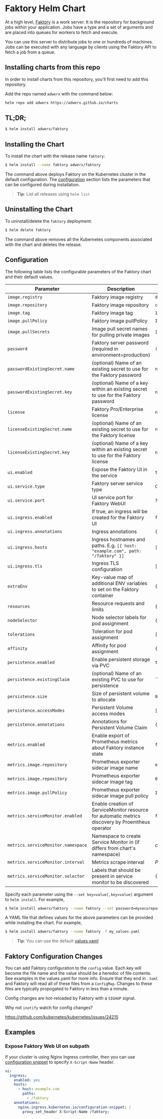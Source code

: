 # Faktory Helm Chart

At a high level, [Faktory](https://github.com/contribsys/faktory) is a work server. It is the repository for background jobs within your application. Jobs have a type and a set of arguments and are placed into queues for workers to fetch and execute.

You can use this server to distribute jobs to one or hundreds of machines. Jobs can be executed with any language by clients using the Faktory API to fetch a job from a queue.

## Installing charts from this repo

In order to install charts from this repository, you'll first need to add this repository.

Add the repo named `adwerx` with the command below:

```bash
helm repo add adwerx https://adwerx.github.io/charts
```

## TL;DR;

```bash
$ helm install adwerx/faktory
```

## Installing the Chart

To install the chart with the release name `faktory`:

```bash
$ helm install --name faktory adwerx/faktory
```

The command above deploys Faktory on the Kubernetes cluster in the default configuration. The [configuration](#configuration) section lists the parameters that can be configured during installation.

> **Tip**: List all releases using `helm list`

## Uninstalling the Chart

To uninstall/delete the `faktory` deployment:

```bash
$ helm delete faktory
```

The command above removes all the Kubernetes components associated with the chart and deletes the release.

## Configuration

The following table lists the configurable parameters of the Faktory chart and their default values.

Parameter | Description | Default
--------- | ----------- | -------
`image.registry` | Faktory image registry | `docker.io`
`image.repository` | Faktory image repository | `contribsys/faktory`
`image.tag` | Faktory image tag | `1.0.1`
`image.pullPolicy` | Faktory image pullPolicy | `IfNotPresent`
`image.pullSecrets` | Image pull secret names for pulling private images | `[]`
`password` | Faktory server password (required in environment=production) | `(random)`
`passwordExistingSecret.name` | (optional) Name of an existing secret to use for the Faktory password | `nil`
`passwordExistingSecret.key` | (optional) Name of a key within an existing secret to use for the Faktory password | `nil`
`license` | Faktory Pro/Enterprise license | `nil`
`licenseExistingSecret.name` | (optional) Name of an existing secret to use for the Faktory license | `nil`
`licenseExistingSecret.key` | (optional) Name of a key within an existing secret to use for the Faktory license | `nil`
`ui.enabled` | Expose the Faktory UI in the service | `true`
`ui.service.type` | Faktory server service type | `ClusterIP`
`ui.service.port` | UI service port for Faktory WebUI | `7420`
`ui.ingress.enabled` | If true, an ingress will be created for the Faktory UI | `false`
`ui.ingress.annotations` | Ingress annotations | `{}`
`ui.ingress.hosts` | Ingress hostnames and paths. E.g. `[{ host: "example.com", path: "/faktory" }]` | `[]`
`ui.ingress.tls` | Ingress TLS configuration | `[]`
`extraEnv` | Key-value map of additional ENV variables to set on the Faktory container | `{}`
`resources` | Resource requests and limits | `{}`
`nodeSelector` | Node selector labels for pod assignment | `{}`
`tolerations` | Toleration for pod assignment | `[]`
`affinity` | Affinity for pod assignment | `{}`
`persistence.enabled` | Enable persistent storage via PVC | `true`
`persistence.existingClaim` | (optional) Name of an existing PVC to use for persistence | ``
`persistence.size` | Size of persistent volume to allocate | `8Gi`
`persistence.accessModes` | Persistent Volume access modes | `["ReadWriteOnce"]`
`persistence.annotations` | Annotations for Persistent Volume Claim | `{}`
`metrics.enabled` | Enable export of Prometheus metrics about Faktory instance state | `false`
`metrics.image.repository` | Prometheus exporter sidecar image name | `envek/faktory_exporter`
`metrics.image.repository` | Prometheus exporter sidecar image tag | `0.4.0`
`metrics.image.pullPolicy` | Prometheus exporter sidecar image pull policy | `IfNotPresent`
`metrics.serviceMonitor.enabled` | Enable creation of ServiceMonitor resource for automatic metrics discovery by Proemtheus operator | `false`
`metrics.serviceMonitor.namespace` | Namespace to create Service Monitor in (if differs from chart's namespace) | _chart's namespace_
`metrics.serviceMonitor.interval` | Metrics scrape interval | _Prometheus default_
`metrics.serviceMonitor.selector` | Labels that should be present in service monitor to be discovered | `{}`

Specify each parameter using the `--set key=value[,key=value]` argument to `helm install`. For example,

```bash
$ helm install adwerx/faktory --name faktory --set password=mysecurepassword
```

A YAML file that defines values for the above parameters can be provided while installing the chart. For example,

```bash
$ helm install adwerx/faktory --name faktory -f my_values.yaml
```

> **Tip**: You can use the default [values.yaml](values.yaml)

## Faktory Configuration Changes

You can add Faktory configuration to the `config` value. Each key will become the file name and the value should be a heredoc of file contents. See examples in the values.yaml for more info. Ensure that they end in `.toml` and Faktory will read all of these files from a `ConfigMap`. Changes to these files are typically propogated to Faktory in less than a minute.

Config changes are hot-reloaded by Faktory with a `SIGHUP` signal.

Why not `inotify` watch for config changes?

https://github.com/kubernetes/kubernetes/issues/24215

## Examples

### Expose Faktory Web UI on subpath

If your cluster is using Nginx Ingress controller, then you can use [configuration snippet](https://kubernetes.github.io/ingress-nginx/user-guide/nginx-configuration/annotations/#configuration-snippet) to specify `X-Script-Name` header.

```yaml
ui:
  ingress:
    enabled: yes
    hosts:
      - host: example.com
        paths:
          - /faktory
    annotations:
      nginx.ingress.kubernetes.io/configuration-snippet: |
        proxy_set_header X-Script-Name /faktory;
```
